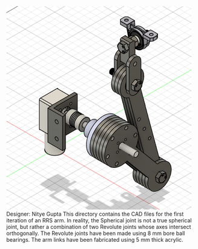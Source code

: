 <img src="/photos/arm_v1.png">
Designer: Nitye Gupta
This directory contains the CAD files for the first iteration of an RRS arm.
In reality, the Spherical joint is not a true spherical joint, but rather a combination of two Revolute joints whose axes intersect orthogonally.
The Revolute joints have been made using 8 mm bore ball bearings.
The arm links have been fabricated using 5 mm thick acrylic.
